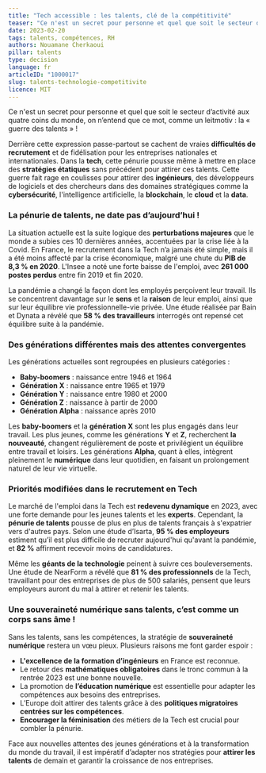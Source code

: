 ```yaml
---
title: "Tech accessible : les talents, clé de la compétitivité"
teaser: "Ce n'est un secret pour personne et quel que soit le secteur d’activité aux quatre coins du monde, on n’entend que ce mot, comme un leitmotiv : la « guerre des talents » !"
date: 2023-02-20
tags: talents, compétences, RH
authors: Nouamane Cherkaoui
pillar: talents
type: decision
language: fr
articleID: "1000017"
slug: talents-technologie-competitivite
licence: MIT
---
```


Ce n'est un secret pour personne et quel que soit le secteur d’activité aux quatre coins du monde, on n’entend que ce mot, comme un leitmotiv : la « guerre des talents » !

Derrière cette expression passe-partout se cachent de vraies **difficultés de recrutement** et de fidélisation pour les entreprises nationales et internationales. Dans la **tech**, cette pénurie pousse même à mettre en place des **stratégies étatiques** sans précédent pour attirer ces talents. Cette guerre fait rage en coulisses pour attirer des **ingénieurs**, des développeurs de logiciels et des chercheurs dans des domaines stratégiques comme la **cybersécurité**, l'intelligence artificielle, la **blockchain**, le **cloud** et la **data**.

### **La pénurie de talents, ne date pas d’aujourd’hui !**

La situation actuelle est la suite logique des **perturbations majeures** que le monde a subies ces 10 dernières années, accentuées par la crise liée à la Covid. En France, le recrutement dans la Tech n’a jamais été simple, mais il a été moins affecté par la crise économique, malgré une chute du **PIB de 8,3 % en 2020**. L'Insee a noté une forte baisse de l'emploi, avec **261 000 postes perdus** entre fin 2019 et fin 2020.

La pandémie a changé la façon dont les employés perçoivent leur travail. Ils se concentrent davantage sur le **sens** et la **raison** de leur emploi, ainsi que sur leur équilibre vie professionnelle-vie privée. Une étude réalisée par Bain et Dynata a révélé que **58 % des travailleurs** interrogés ont repensé cet équilibre suite à la pandémie.

### **Des générations différentes mais des attentes convergentes**

Les générations actuelles sont regroupées en plusieurs catégories :
- **Baby-boomers** : naissance entre 1946 et 1964
- **Génération X** : naissance entre 1965 et 1979
- **Génération Y** : naissance entre 1980 et 2000
- **Génération Z** : naissance à partir de 2000
- **Génération Alpha** : naissance après 2010

Les **baby-boomers** et la **génération X** sont les plus engagés dans leur travail. Les plus jeunes, comme les générations **Y** et **Z**, recherchent **la nouveauté**, changent régulièrement de poste et privilégient un équilibre entre travail et loisirs. Les générations **Alpha**, quant à elles, intègrent pleinement le **numérique** dans leur quotidien, en faisant un prolongement naturel de leur vie virtuelle.

### **Priorités modifiées dans le recrutement en Tech**

Le marché de l'emploi dans la Tech est **redevenu dynamique** en 2023, avec une forte demande pour les jeunes talents et les **experts**. Cependant, la **pénurie de talents** pousse de plus en plus de talents français à s'expatrier vers d'autres pays. Selon une étude d’Isarta, **95 % des employeurs** estiment qu’il est plus difficile de recruter aujourd'hui qu'avant la pandémie, et **82 %** affirment recevoir moins de candidatures.

Même les **géants de la technologie** peinent à suivre ces bouleversements. Une étude de NearForm a révélé que **81 % des professionnels** de la Tech, travaillant pour des entreprises de plus de 500 salariés, pensent que leurs employeurs auront du mal à attirer et retenir les talents.

### **Une souveraineté numérique sans talents, c’est comme un corps sans âme !**

Sans les talents, sans les compétences, la stratégie de **souveraineté numérique** restera un vœu pieux. Plusieurs raisons me font garder espoir :
- **L'excellence de la formation d’ingénieurs** en France est reconnue.
- Le retour des **mathématiques obligatoires** dans le tronc commun à la rentrée 2023 est une bonne nouvelle.
- La promotion de **l’éducation numérique** est essentielle pour adapter les compétences aux besoins des entreprises.
- L’Europe doit attirer des talents grâce à des **politiques migratoires centrées sur les compétences**.
- **Encourager la féminisation** des métiers de la Tech est crucial pour combler la pénurie.

Face aux nouvelles attentes des jeunes générations et à la transformation du monde du travail, il est impératif d’adapter nos stratégies pour **attirer les talents** de demain et garantir la croissance de nos entreprises.
